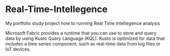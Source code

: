# Real-Time-Intellegence
My portfolio study project how to running Real Time Intellegence analysis

Microsoft Fabric provides a runtime that you can use to store and query data by using Kusto Query Language (KQL). Kusto is optimized for data that includes a time series component, such as real-time data from log files or IoT devices.
